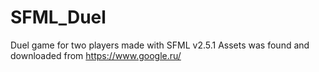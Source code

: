 # SFML_Duel
Duel game for two players made with SFML v2.5.1
Assets was found and downloaded from https://www.google.ru/
